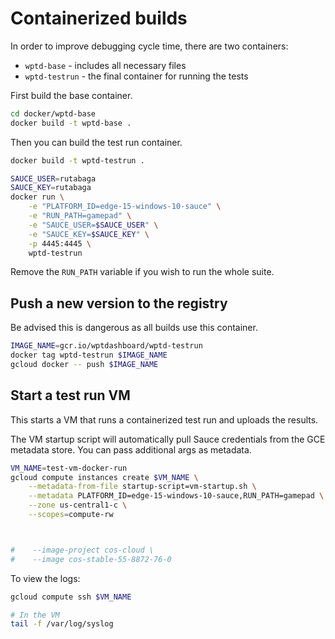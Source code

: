 # Containerized builds

In order to improve debugging cycle time, there are two containers:

- `wptd-base` - includes all necessary files
- `wptd-testrun` - the final container for running the tests

First build the base container.

```sh
cd docker/wptd-base
docker build -t wptd-base .
```

Then you can build the test run container.

```sh
docker build -t wptd-testrun .

SAUCE_USER=rutabaga
SAUCE_KEY=rutabaga
docker run \
    -e "PLATFORM_ID=edge-15-windows-10-sauce" \
    -e "RUN_PATH=gamepad" \
    -e "SAUCE_USER=$SAUCE_USER" \
    -e "SAUCE_KEY=$SAUCE_KEY" \
    -p 4445:4445 \
    wptd-testrun
```

Remove the `RUN_PATH` variable if you wish to run the whole suite.

## Push a new version to the registry

Be advised this is dangerous as all builds use this container.

```sh
IMAGE_NAME=gcr.io/wptdashboard/wptd-testrun
docker tag wptd-testrun $IMAGE_NAME
gcloud docker -- push $IMAGE_NAME
```

## Start a test run VM

This starts a VM that runs a containerized test run and uploads the results.

The VM startup script will automatically pull Sauce credentials from the GCE metadata store. You can pass additional args as metadata.

```sh
VM_NAME=test-vm-docker-run
gcloud compute instances create $VM_NAME \
    --metadata-from-file startup-script=vm-startup.sh \
    --metadata PLATFORM_ID=edge-15-windows-10-sauce,RUN_PATH=gamepad \
    --zone us-central1-c \
    --scopes=compute-rw



#    --image-project cos-cloud \
#    --image cos-stable-55-8872-76-0
```

To view the logs:

```sh
gcloud compute ssh $VM_NAME

# In the VM
tail -f /var/log/syslog
```

